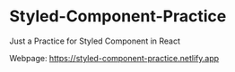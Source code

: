 # Styled-Component-Practice
Just a Practice for Styled Component in React

Webpage: https://styled-component-practice.netlify.app
